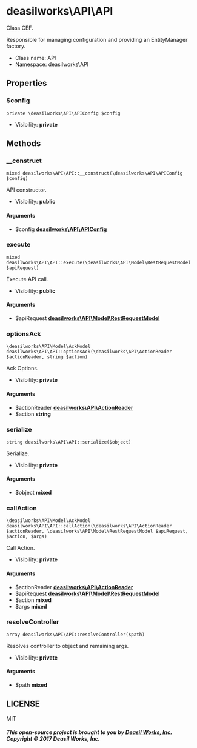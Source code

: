deasilworks\API\API
===============

Class CEF.

Responsible for managing configuration and
providing an EntityManager factory.


* Class name: API
* Namespace: deasilworks\API





Properties
----------


### $config

    private \deasilworks\API\APIConfig $config





* Visibility: **private**


Methods
-------


### __construct

    mixed deasilworks\API\API::__construct(\deasilworks\API\APIConfig $config)

API constructor.



* Visibility: **public**


#### Arguments
* $config **[deasilworks\API\APIConfig](deasilworks-API-APIConfig.md)**



### execute

    mixed deasilworks\API\API::execute(\deasilworks\API\Model\RestRequestModel $apiRequest)

Execute API call.



* Visibility: **public**


#### Arguments
* $apiRequest **[deasilworks\API\Model\RestRequestModel](deasilworks-API-Model-RestRequestModel.md)**



### optionsAck

    \deasilworks\API\Model\AckModel deasilworks\API\API::optionsAck(\deasilworks\API\ActionReader $actionReader, string $action)

Ack Options.



* Visibility: **private**


#### Arguments
* $actionReader **[deasilworks\API\ActionReader](deasilworks-API-ActionReader.md)**
* $action **string**



### serialize

    string deasilworks\API\API::serialize($object)

Serialize.



* Visibility: **private**


#### Arguments
* $object **mixed**



### callAction

    \deasilworks\API\Model\AckModel deasilworks\API\API::callAction(\deasilworks\API\ActionReader $actionReader, \deasilworks\API\Model\RestRequestModel $apiRequest, $action, $args)

Call Action.



* Visibility: **private**


#### Arguments
* $actionReader **[deasilworks\API\ActionReader](deasilworks-API-ActionReader.md)**
* $apiRequest **[deasilworks\API\Model\RestRequestModel](deasilworks-API-Model-RestRequestModel.md)**
* $action **mixed**
* $args **mixed**



### resolveController

    array deasilworks\API\API::resolveController($path)

Resolves controller to object and remaining args.



* Visibility: **private**


#### Arguments
* $path **mixed**



## LICENSE

MIT

##### This open-source project is brought to you by [Deasil Works, Inc.](http://deasil.works/) Copyright &copy; 2017 Deasil Works, Inc.